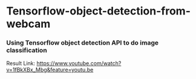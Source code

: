 # Tensorflow-object-detection-from-webcam
### Using Tensorflow object detection API to do image classification

Result Link: https://www.youtube.com/watch?v=1fBkXBx_Mbg&feature=youtu.be
